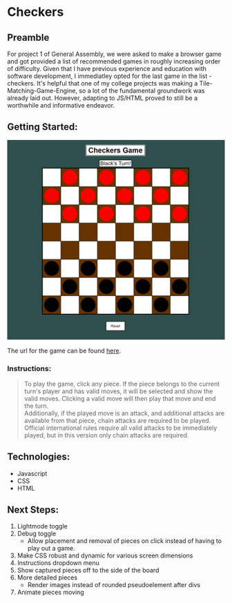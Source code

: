 # Checkers

## Preamble
For project 1 of General Assembly, we were asked to make a browser game and got provided a list of recommended games in roughly increasing order of difficulty. Given that I have previous experience and education with software development, I immediatley opted for the last game in the list - checkers. It's helpful that one of my college projects was making a Tile-Matching-Game-Engine, so a lot of the fundamental groundwork was already laid out. However, adapting to JS/HTML proved to still be a worthwhile and informative endeavor.

## Getting Started:
![Screenshot of the game board](./images/screenshot.png)

The url for the game can be found [here](https://drewanzalone.github.io/checkers-project/).

### Instructions:
> To play the game, click any piece. If the piece belongs to the current turn's player and has valid moves, it will be selected and show the valid moves. Clicking a valid move will then play that move and end the turn.<br>
Additionally, if the played move is an attack, and additional attacks are available from that piece, chain attacks are required to be played.<br>
Official international rules require all valid attacks to be immediately played, but in this version only chain attacks are required.

## Technologies:
- Javascript
- CSS
- HTML

## Next Steps:
1. Lightmode toggle
2. Debug toggle
   - Allow placement and removal of pieces on click instead of having to play out a game.
3. Make CSS robust and dynamic for various screen dimensions
4. Instructions dropdown menu
5. Show captured pieces off to the side of the board
6. More detailed pieces
   - Render images instead of rounded pseudoelement after divs
7. Animate pieces moving
